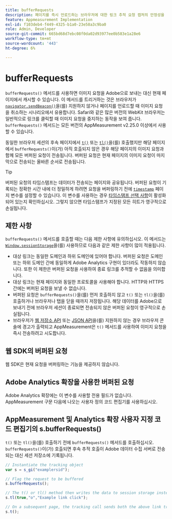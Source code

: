 ```yaml
---
title: bufferRequests
description: 페이지를 즉시 언로드하는 브라우저에 대한 링크 추적 요청 캡처의 안정성을 향상시킵니다.
feature: Appmeasurement Implementation
exl-id: f103deb4-f449-4325-b1a0-23e58a3c9ba0
role: Admin, Developer
source-git-commit: 665bd68d7ebc08f0da02d93977ee0b583e1a28e6
workflow-type: tm+mt
source-wordcount: '443'
ht-degree: 6%

---
```


# bufferRequests

`bufferRequests()` 메서드를 사용하면 이미지 요청을 Adobe으로 보내는 대신 현재 페이지에서 캐시할 수 있습니다. 이 메서드를 트리거하는 것은 브라우저가 [`navigator.sendBeacon()`](https://developer.mozilla.org/ko-KR/docs/Web/API/Navigator/sendBeacon)을(를) 지원하지 않거나 페이지를 언로드할 때 이미지 요청을 취소하는 시나리오에서 유용합니다. Safari와 같은 많은 버전의 WebKit 브라우저는 일반적으로 링크를 클릭할 때 이미지 요청을 중지하는 동작을 보여 줍니다. `bufferRequests()` 메서드는 모든 버전의 AppMeasurement v2.25.0 이상에서 사용할 수 있습니다.

동일한 브라우저 세션의 후속 페이지에서 [`t()`](t-method.md) 또는 [`tl()`](tl-method.md)을(를) 호출했지만 해당 페이지에서 `bufferRequests()`이(가) 아직 호출되지 않은 경우 해당 페이지의 이미지 요청과 함께 모든 버퍼된 요청이 전송됩니다. 버퍼된 요청은 현재 페이지의 이미지 요청이 마지막으로 전송되는 올바른 순서로 전송됩니다.

>[!TIP]
>
>버퍼된 요청의 타임스탬프는 데이터가 전송되는 페이지와 공유됩니다. 버퍼된 요청이 기록되는 정확한 시간 내에 더 정밀하게 하려면 요청을 버퍼링하기 전에 [`timestamp`](../page-vars/timestamp.md) 페이지 변수를 설정할 수 있습니다. 이 변수를 사용하는 경우 [타임스탬프 선택 사항](/help/technotes/timestamps-optional.md)이 활성화되어 있는지 확인하십시오. 그렇지 않으면 타임스탬프가 지정된 모든 히트가 영구적으로 손실됩니다.

## 제한 사항

`bufferRequests()` 메서드를 호출할 때는 다음 제한 사항에 유의하십시오. 이 메서드는 [`Window.sessionStorage`](https://developer.mozilla.org/en-US/docs/Web/API/Web_Storage_API)을(를) 사용하므로 다음과 같은 제한 사항이 많이 적용됩니다.

* 대상 링크는 동일한 도메인과 하위 도메인에 있어야 합니다. 버퍼된 요청은 도메인 또는 하위 도메인 간에 동일하게 Adobe Analytics 구현이 있더라도 작동하지 않습니다. 또한 이 제한은 버퍼된 요청을 사용하여 종료 링크를 추적할 수 없음을 의미합니다.
* 대상 링크는 현재 페이지와 동일한 프로토콜을 사용해야 합니다. HTTP와 HTTPS 간에는 버퍼된 요청을 보낼 수 없습니다.
* 버퍼된 요청은 `bufferRequests()`을(를) 먼저 호출하지 않고 `t()` 또는 `tl()`을(를) 호출하거나 브라우저나 탭을 닫을 때까지 저장됩니다. 해당 데이터를 Adobe으로 보내기 전에 브라우저 세션이 종료되면 전송되지 않은 버퍼된 요청이 영구적으로 손실됩니다.
* 브라우저가 [웹 저장소 API](https://developer.mozilla.org/en-US/docs/Web/API/Web_Storage_API) 또는 [JSON API](https://developer.mozilla.org/en-US/docs/Web/JavaScript/Reference/Global_Objects/JSON)을(를) 지원하지 않는 경우 브라우저 콘솔에 경고가 출력되고 AppMeasurement은 `t()` 메서드를 사용하여 이미지 요청을 즉시 전송하려고 시도합니다.

## 웹 SDK의 버퍼된 요청

웹 SDK은 현재 요청을 버퍼링하는 기능을 제공하지 않습니다.

## Adobe Analytics 확장을 사용한 버퍼된 요청

Adobe Analytics 확장에는 이 변수를 사용할 전용 필드가 없습니다. AppMeasurement 구문 다음에 나오는 사용자 정의 코드 편집기를 사용하십시오.

## AppMeasurement 및 Analytics 확장 사용자 지정 코드 편집기의 s.bufferRequests()

`t()` 또는 `tl()`을(를) 호출하기 전에 `bufferRequests()` 메서드를 호출하십시오. `bufferRequests()`이(가) 호출되면 후속 추적 호출이 Adobe 데이터 수집 서버로 전송되는 대신 세션 저장소에 기록됩니다.

```js
// Instantiate the tracking object
var s = s_gi("examplersid");

// Flag the request to be buffered
s.bufferRequests();

// The t() or tl() method then writes the data to session storage instead of sending it to Adobe
s.tl(true,"o","Example link click");

// On a subsequent page, the tracking call sends both the above link tracking call and the page view call
s.t();
```
